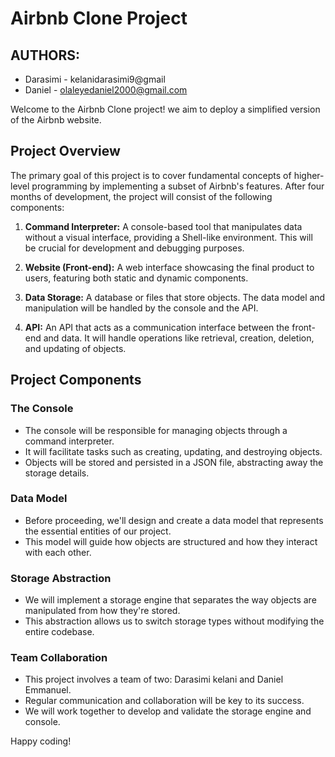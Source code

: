 # Airbnb Clone Project

<h2>AUTHORS:</h2>

- Darasimi - kelanidarasimi9@gmail
- Daniel - olaleyedaniel2000@gmail.com

Welcome to the Airbnb Clone project! we aim to deploy a simplified version of the Airbnb website.

## Project Overview

The primary goal of this project is to cover fundamental concepts of higher-level programming by implementing a subset of Airbnb's features. After four months of development, the project will consist of the following components:

1. **Command Interpreter:** A console-based tool that manipulates data without a visual interface, providing a Shell-like environment. This will be crucial for development and debugging purposes.

2. **Website (Front-end):** A web interface showcasing the final product to users, featuring both static and dynamic components.

3. **Data Storage:** A database or files that store objects. The data model and manipulation will be handled by the console and the API.

4. **API:** An API that acts as a communication interface between the front-end and data. It will handle operations like retrieval, creation, deletion, and updating of objects.

## Project Components

### The Console

- The console will be responsible for managing objects through a command interpreter.
- It will facilitate tasks such as creating, updating, and destroying objects.
- Objects will be stored and persisted in a JSON file, abstracting away the storage details.

### Data Model

- Before proceeding, we'll design and create a data model that represents the essential entities of our project.
- This model will guide how objects are structured and how they interact with each other.

### Storage Abstraction

- We will implement a storage engine that separates the way objects are manipulated from how they're stored.
- This abstraction allows us to switch storage types without modifying the entire codebase.

### Team Collaboration

- This project involves a team of two: Darasimi kelani and Daniel Emmanuel.
- Regular communication and collaboration will be key to its success.
- We will work together to develop and validate the storage engine and console.

Happy coding!

